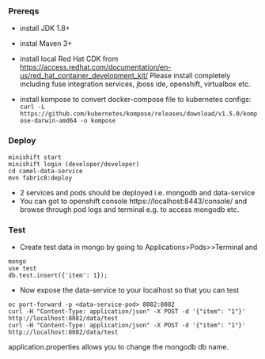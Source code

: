 ### Prereqs

- install JDK 1.8+
- instal Maven 3+
- install local Red Hat CDK from https://access.redhat.com/documentation/en-us/red_hat_container_development_kit/
Please install completely including fuse integration services, jboss ide, openshift, virtualbox etc.


- install kompose to convert docker-compose file to kubernetes configs:
```curl -L https://github.com/kubernetes/kompose/releases/download/v1.5.0/kompose-darwin-amd64 -o kompose```

### Deploy

```
minishift start
minishift login (developer/developer)
cd camel-data-service
mvn fabric8:deploy
```


- 2 services and pods should be deployed i.e. mongodb and data-service
- You can got to openshift console https://localhost:8443/console/ and browse through pod logs and terminal e.g. to access mongodb etc.

### Test

- Create test data in mongo by going to Applications>Pods><mongodb pod>>Terminal and
```
mongo
use test
db.test.insert({'item': 1});
```
  
- Now expose the data-service to your localhost so that you can test
```
oc port-forward -p <data-service-pod> 8082:8082
curl -H "Content-Type: application/json" -X POST -d '{"item": "1"}' http://localhost:8082/data/test
curl -H "Content-Type: application/json" -X POST -d '{"item": "1"}' http://localhost:8082/data/test
```

application.properties allows you to change the mongodb db name.

